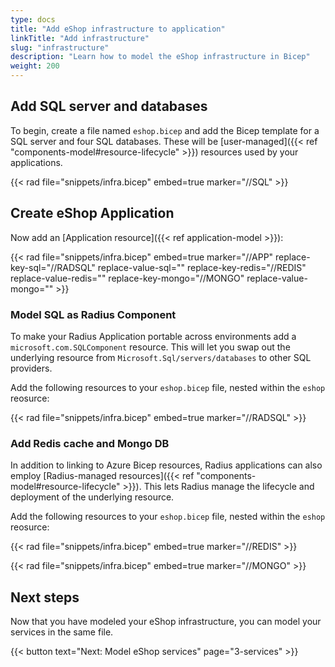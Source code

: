 ```yaml
---
type: docs
title: "Add eShop infrastructure to application"
linkTitle: "Add infrastructure"
slug: "infrastructure"
description: "Learn how to model the eShop infrastructure in Bicep"
weight: 200
---
```


## Add SQL server and databases

To begin, create a file named `eshop.bicep` and add the Bicep template for a SQL server and four SQL databases. These will be [user-managed]({{< ref "components-model#resource-lifecycle" >}}) resources used by your applications.

{{< rad file="snippets/infra.bicep" embed=true marker="//SQL" >}}

## Create eShop Application

Now add an [Application resource]({{< ref application-model >}}):

{{< rad file="snippets/infra.bicep" embed=true marker="//APP" replace-key-sql="//RADSQL" replace-value-sql="" replace-key-redis="//REDIS" replace-value-redis="" replace-key-mongo="//MONGO" replace-value-mongo="" >}}

### Model SQL as Radius Component

To make your Radius Application portable across environments add a `microsoft.com.SQLComponent` resource. This will let you swap out the underlying resource from `Microsoft.Sql/servers/databases` to other SQL providers.

Add the following resources to your `eshop.bicep` file, nested within the `eshop` reosurce:

{{< rad file="snippets/infra.bicep" embed=true marker="//RADSQL" >}}

### Add Redis cache and Mongo DB

In addition to linking to Azure Bicep resources, Radius applications can also employ [Radius-managed resources]({{< ref "components-model#resource-lifecycle" >}}). This lets Radius manage the lifecycle and deployment of the underlying resource.

Add the following resources to your `eshop.bicep` file, nested within the `eshop` reosurce:

{{< rad file="snippets/infra.bicep" embed=true marker="//REDIS" >}}

{{< rad file="snippets/infra.bicep" embed=true marker="//MONGO" >}}

## Next steps

Now that you have modeled your eShop infrastructure, you can model your services in the same file.

{{< button text="Next: Model eShop services" page="3-services" >}}
